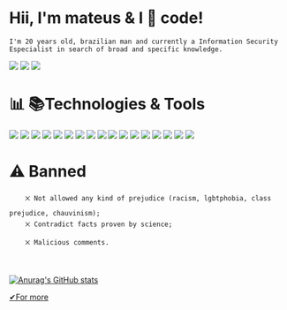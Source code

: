 # Hii, I'm mateus & I &#x1F90D; code!
    I'm 20 years old, brazilian man and currently a Information Security Especialist in search of broad and specific knowledge.


[<img src="https://img.shields.io/badge/linkedin-%230077B5.svg?&style=for-the-badge&logo=linkedin&logoColor=white?logoWidth=100"/>](https://www.linkedin.com/in/mateusribeiros/)  [<img src = "https://img.shields.io/badge/Discord-7289DA?style=for-the-badge&logo=discord&logoColor=white?logoWidth=100">](https://discord.com/channels/mateusribeiros#8772)  [<img src = "https://img.shields.io/badge/mateuseduardosilvar@gmail-D14836?style=for-the-badge&logo=gmail&logoColor=white?logoWidth=100">](mailto:mateuseduardosilvar@gmail.com?subject=Olá,Mateus!)
 
 
 
# &#x1F4CA; &#x1F4DA;Technologies & Tools
  [<img src = "https://img.shields.io/badge/Visual_Studio_Code-0078D4?style=for-the-badge&logo=visual%20studio%20code&logoColor=white&style=width:5px"/>]()
  [<img src = "https://img.shields.io/badge/C%23-239120?style=for-the-badge&logo=c-sharp&logoColor=white&style=width:5px"/>]()
  [<img src = "https://img.shields.io/badge/CSS3-1572B6?style=for-the-badge&logo=css3&logoColor=white&style=width:5px"/>]()
  [<img src = "https://img.shields.io/badge/HTML5-E34F26?style=for-the-badge&logo=html5&logoColor=white&style=width:5px"/>]()
  [<img src = "https://img.shields.io/badge/JavaScript-323330?style=for-the-badge&logo=javascript&logoColor=F7DF1E&style=width:5px"/>]()
  [<img src = "https://img.shields.io/badge/GIT-E44C30?style=for-the-badge&logo=git&logoColor=white&style=width:5px"/>]()
  [<img src = "https://img.shields.io/badge/YouTube-FF0000?style=for-the-badge&logo=youtube&logoColor=white&style=width:5px"/>]()
  [<img src = "https://img.shields.io/badge/Canva-%2300C4CC.svg?&style=for-the-badge&logo=Canva&logoColor=white&style=width:5px"/>]()
  [<img src = "https://img.shields.io/badge/gimp-5C5543?style=for-the-badge&logo=gimp&logoColor=white&style=width:5px"/>]()
  [<img src = "https://img.shields.io/badge/Coursera-0056D2?style=for-the-badge&logo=Coursera&logoColor=white&style=width:5px"/>]()
  [<img src = "https://img.shields.io/badge/Google_chrome-4285F4?style=for-the-badge&logo=Google-chrome&logoColor=white&style=width:5px"/>]()
  [<img src = "https://img.shields.io/badge/freecodecamp-27273D?style=for-the-badge&logo=freecodecamp&logoColor=white&style=width:5px"/>]()
  [<img src = "https://img.shields.io/badge/Udemy-EC5252?style=for-the-badge&logo=Udemy&logoColor=white&style=width:5px"/>]()
  [<img src = "https://img.shields.io/badge/NPM-%23000000.svg?style=for-the-badge&logo=npm&logoColor=white&style=width:5px"/>]()
  [<img src = "https://img.shields.io/badge/react-%2320232a.svg?style=for-the-badge&logo=react&logoColor=%2361DAFB&style=width:5px" />]()
  [<img src = "https://img.shields.io/badge/c-%2300599C.svg?style=for-the-badge&logo=c&logoColor=white&style=width:5px" />]()
  [<img src = "https://img.shields.io/badge/Microsoft-0078D4?style=for-the-badge&logo=microsoft&logoColor=white&style=width:5px" />]()


# &#x26A0; Banned
        ྾ Not allowed any kind of prejudice (racism, lgbtphobia, class prejudice, chauvinism);
        ྾ Contradict facts proven by science;
        ྾ Malicious comments.
        
#
 [![Anurag's GitHub stats](https://github-readme-stats.vercel.app/api?username=mateusribeiros&show_icons=true&theme=monokai&card_width=1.1&show_owner&hide=prs,issues&style=width:350)](https://github.com/anuraghazra/github-readme-stats)
 
<a href = "https://github.com/mateusribeiros/myaba" target = "_blank"> &#x2714;For more</a>
